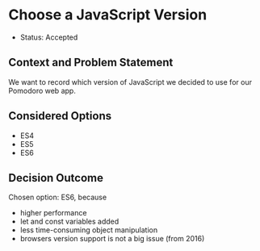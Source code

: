 # Choose a JavaScript Version

* Status: Accepted

## Context and Problem Statement

We want to record which version of JavaScript we decided to use for our Pomodoro web app.

## Considered Options

* ES4
* ES5
* ES6

## Decision Outcome

Chosen option: ES6, because

* higher performance
* let and const variables added
* less time-consuming object manipulation
* browsers version support is not a big issue (from 2016)
